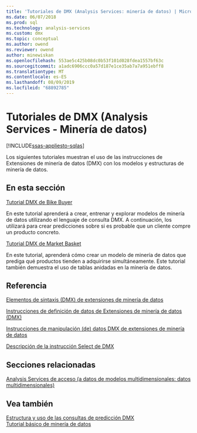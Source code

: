 ```yaml
---
title: 'Tutoriales de DMX (Analysis Services: minería de datos) | Microsoft Docs'
ms.date: 06/07/2018
ms.prod: sql
ms.technology: analysis-services
ms.custom: dmx
ms.topic: conceptual
ms.author: owend
ms.reviewer: owend
author: minewiskan
ms.openlocfilehash: 553ae5c425b08dc0b53f101d028fdea1557bf63c
ms.sourcegitcommit: a1adc6906ccc0a57d187e1ce35ab7a7a951ebff8
ms.translationtype: MT
ms.contentlocale: es-ES
ms.lasthandoff: 08/09/2019
ms.locfileid: "68892785"
---
```

# <a name="dmx-tutorials-analysis-services---data-mining"></a>Tutoriales de DMX (Analysis Services - Minería de datos)
[!INCLUDE[ssas-appliesto-sqlas](../includes/ssas-appliesto-sqlas.md)]

  Los siguientes tutoriales muestran el uso de las instrucciones de Extensiones de minería de datos (DMX) con los modelos y estructuras de minería de datos.  
  
## <a name="in-this-section"></a>En esta sección  
 [Tutorial DMX de Bike Buyer](https://msdn.microsoft.com/library/4b634cc1-86dc-42ec-9804-a19292fe8448)  
  
 En este tutorial aprenderá a crear, entrenar y explorar modelos de minería de datos utilizando el lenguaje de consulta DMX. A continuación, los utilizará para crear predicciones sobre si es probable que un cliente compre un producto concreto.  
  
 [Tutorial DMX de Market Basket](https://msdn.microsoft.com/library/6e262a1d-c89e-4033-8368-46cf25168ef5)  
  
 En este tutorial, aprenderá cómo crear un modelo de minería de datos que prediga qué productos tienden a adquirirse simultáneamente. Este tutorial también demuestra el uso de tablas anidadas en la minería de datos.  
  
## <a name="reference"></a>Referencia  
 [Elementos de sintaxis &#40;DMX&#41; de extensiones de minería de datos](../dmx/data-mining-extensions-dmx-syntax-elements.md)  
  
 [Instrucciones de definición de datos de Extensiones de minería de datos &#40;DMX&#41;](../dmx/dmx-statements-data-definition.md)  
  
 [Instrucciones de manipulación &#40;de&#41; datos DMX de extensiones de minería de datos](../dmx/dmx-statements-data-manipulation.md)  
  
 [Descripción de la instrucción Select de DMX](../dmx/understanding-the-dmx-select-statement.md)  
  
## <a name="related-sections"></a>Secciones relacionadas  
 [Analysis Services de acceso &#40;a datos de modelos multidimensionales: datos multidimensionales&#41;](https://docs.microsoft.com/analysis-services/multidimensional-models/mdx/multidimensional-model-data-access-analysis-services-multidimensional-data)  
  
## <a name="see-also"></a>Vea también  
 [Estructura y uso de las consultas de predicción DMX](../dmx/structure-and-usage-of-dmx-prediction-queries.md)   
 [Tutorial básico de minería de datos](https://msdn.microsoft.com/library/6602edb6-d160-43fb-83c8-9df5dddfeb9c)  
  
  
